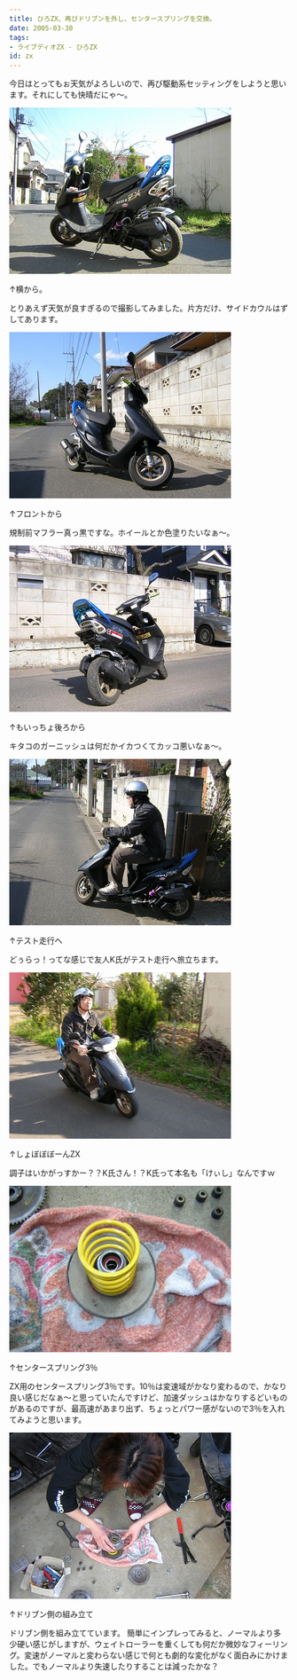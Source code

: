 ```yaml
---
title: ひろZX、再びドリブンを外し、センタースプリングを交換。
date: 2005-03-30
tags:
- ライブディオZX - ひろZX
id: zx
---
```



<p class="sentence spacing10">今日はとってもぉ天気がよろしいので、再び駆動系セッティングをしようと思います。それにしても快晴だにゃ～。</p>
<div class="center spacing"><img src="/photo/diary/2005.03.30_zx1.jpg" alt=""></div>
<p class="sentence">↑横から。</p>
<p class="sentence spacing10">とりあえず天気が良すぎるので撮影してみました。片方だけ、サイドカウルはずしてあります。</p>
<div class="center spacing"><img src="/photo/diary/2005.03.30_zx2.jpg" alt=""></div>
<p class="sentence">↑フロントから</p>
<p class="sentence spacing10">規制前マフラー真っ黒ですな。ホイールとか色塗りたいなぁ～。</p>
<div class="center spacing"><img src="/photo/diary/2005.03.30_zx3.jpg" alt=""></div>
<p class="sentence">↑もいっちょ後ろから</p>
<p class="sentence spacing10">キタコのガーニッシュは何だかイカつくてカッコ悪いなぁ～。</p>
<div class="center spacing"><img src="/photo/diary/2005.03.30_zx4.jpg" alt=""></div>
<p class="sentence">↑テスト走行へ</p>
<p class="sentence spacing10">どぅらっ！ってな感じで友人K氏がテスト走行へ旅立ちます。</p>
<div class="center spacing"><img src="/photo/diary/2005.03.30_zx5.jpg" alt=""></div>
<p class="sentence">↑しょぼぼぼーんZX</p>
<p class="sentence spacing10">調子はいかがっすかー？？K氏さん！？K氏って本名も「けぃし」なんですｗ</p>
<div class="center spacing"><img src="/photo/diary/2005.03.30_zx6.jpg" alt=""></div>
<p class="sentence">↑センタースプリング3％</p>
<p class="sentence spacing10">ZX用のセンタースプリング3％です。10％は変速域がかなり変わるので、かなり良い感じだなぁ～と思っていたんですけど、加速ダッシュはかなりするどいものがあるのですが、最高速があまり出ず、ちょっとパワー感がないので3％を入れてみようと思います。</p>
<div class="center spacing"><img src="/photo/diary/2005.03.30_zx7.jpg" alt=""></div>
<p class="sentence">↑ドリブン側の組み立て</p>
<p class="sentence">ドリブン側を組み立てています。
簡単にインプレってみると、ノーマルより多少硬い感じがしますが、ウェイトローラーを重くしても何だか微妙なフィーリング。変速がノーマルと変わらない感じで何とも劇的な変化がなく面白みにかけました。でもノーマルより失速したりすることは減ったかな？</p>

